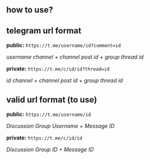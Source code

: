 ## how to use?

## telegram url format
**public:** 
```https://t.me/username/id?comment=id```

_username channel + channel post id + group thread id_

**private:** 
```https://t.me/c/id/id?thread=id```

_id channel + channel post id + group thread id_


## valid url format (to use)
**public:** 
```https://t.me/username/id```

_Discussion Group Username + Message ID_

**private:** 
```https://t.me/c/id/id```

_Discussion Group ID + Message ID_
